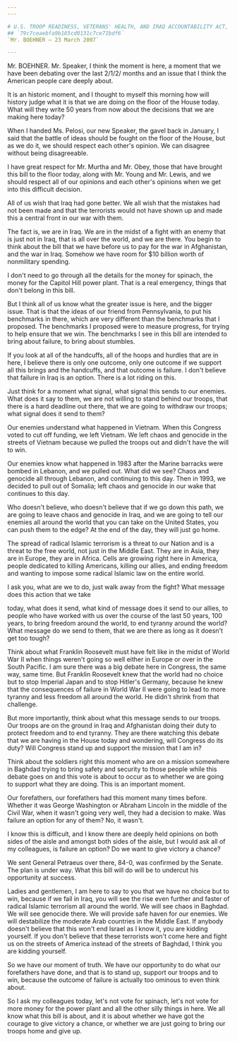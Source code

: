 ```yaml
---
---

# U.S. TROOP READINESS, VETERANS' HEALTH, AND IRAQ ACCOUNTABILITY ACT,
## `79c7ceaebfa9b165cd0131c7ce71bdf6`
`Mr. BOEHNER — 23 March 2007`

---
```



Mr. BOEHNER. Mr. Speaker, I think the moment is here, a moment that 
we have been debating over the last 2/1/2/ months and an issue that I 
think the American people care deeply about.

It is an historic moment, and I thought to myself this morning how 
will history judge what it is that we are doing on the floor of the 
House today. What will they write 50 years from now about the decisions 
that we are making here today?

When I handed Ms. Pelosi, our new Speaker, the gavel back in January, 
I said that the battle of ideas should be fought on the floor of the 
House, but as we do it, we should respect each other's opinion. We can 
disagree without being disagreeable.

I have great respect for Mr. Murtha and Mr. Obey, those that have 
brought this bill to the floor today, along with Mr. Young and Mr. 
Lewis, and we should respect all of our opinions and each other's 
opinions when we get into this difficult decision.

All of us wish that Iraq had gone better. We all wish that the 
mistakes had not been made and that the terrorists would not have shown 
up and made this a central front in our war with them.



The fact is, we are in Iraq. We are in the midst of a fight with an 
enemy that is just not in Iraq, that is all over the world, and we are 
there. You begin to think about the bill that we have before us to pay 
for the war in Afghanistan, and the war in Iraq. Somehow we have room 
for $10 billion worth of nonmilitary spending.

I don't need to go through all the details for the money for spinach, 
the money for the Capitol Hill power plant. That is a real emergency, 
things that don't belong in this bill.

But I think all of us know what the greater issue is here, and the 
bigger issue. That is that the ideas of our friend from Pennsylvania, 
to put his benchmarks in there, which are very different than the 
benchmarks that I proposed. The benchmarks I proposed were to measure 
progress, for trying to help ensure that we win. The benchmarks I see 
in this bill are intended to bring about failure, to bring about 
stumbles.

If you look at all of the handcuffs, all of the hoops and hurdles 
that are in here, I believe there is only one outcome, only one outcome 
if we support all this brings and the handcuffs, and that outcome is 
failure. I don't believe that failure in Iraq is an option. There is a 
lot riding on this.

Just think for a moment what signal, what signal this sends to our 
enemies. What does it say to them, we are not willing to stand behind 
our troops, that there is a hard deadline out there, that we are going 
to withdraw our troops; what signal does it send to them?

Our enemies understand what happened in Vietnam. When this Congress 
voted to cut off funding, we left Vietnam. We left chaos and genocide 
in the streets of Vietnam because we pulled the troops out and didn't 
have the will to win.

Our enemies know what happened in 1983 after the Marine barracks were 
bombed in Lebanon, and we pulled out. What did we see? Chaos and 
genocide all through Lebanon, and continuing to this day. Then in 1993, 
we decided to pull out of Somalia; left chaos and genocide in our wake 
that continues to this day.

Who doesn't believe, who doesn't believe that if we go down this 
path, we are going to leave chaos and genocide in Iraq, and we are 
going to tell our enemies all around the world that you can take on the 
United States, you can push them to the edge? At the end of the day, 
they will just go home.

The spread of radical Islamic terrorism is a threat to our Nation and 
is a threat to the free world, not just in the Middle East. They are in 
Asia, they are in Europe, they are in Africa. Cells are growing right 
here in America, people dedicated to killing Americans, killing our 
allies, and ending freedom and wanting to impose some radical Islamic 
law on the entire world.

I ask you, what are we to do, just walk away from the fight? What 
message does this action that we take


today, what does it send, what kind of message does it send to our 
allies, to people who have worked with us over the course of the last 
50 years, 100 years, to bring freedom around the world, to end tyranny 
around the world? What message do we send to them, that we are there as 
long as it doesn't get too tough?

Think about what Franklin Roosevelt must have felt like in the midst 
of World War II when things weren't going so well either in Europe or 
over in the South Pacific. I am sure there was a big debate here in 
Congress, the same way, same time. But Franklin Roosevelt knew that the 
world had no choice but to stop Imperial Japan and to stop Hitler's 
Germany, because he knew that the consequences of failure in World War 
II were going to lead to more tyranny and less freedom all around the 
world. He didn't shrink from that challenge.

But more importantly, think about what this message sends to our 
troops. Our troops are on the ground in Iraq and Afghanistan doing 
their duty to protect freedom and to end tyranny. They are there 
watching this debate that we are having in the House today and 
wondering, will Congress do its duty? Will Congress stand up and 
support the mission that I am in?

Think about the soldiers right this moment who are on a mission 
somewhere in Baghdad trying to bring safety and security to those 
people while this debate goes on and this vote is about to occur as to 
whether we are going to support what they are doing. This is an 
important moment.

Our forefathers, our forefathers had this moment many times before. 
Whether it was George Washington or Abraham Lincoln in the middle of 
the Civil War, when it wasn't going very well, they had a decision to 
make. Was failure an option for any of them? No, it wasn't.

I know this is difficult, and I know there are deeply held opinions 
on both sides of the aisle and amongst both sides of the aisle, but I 
would ask all of my colleagues, is failure an option? Do we want to 
give victory a chance?

We sent General Petraeus over there, 84-0, was confirmed by the 
Senate. The plan is under way. What this bill will do will be to 
undercut his opportunity at success.

Ladies and gentlemen, I am here to say to you that we have no choice 
but to win, because if we fail in Iraq, you will see the rise even 
further and faster of radical Islamic terrorism all around the world. 
We will see chaos in Baghdad. We will see genocide there. We will 
provide safe haven for our enemies. We will destabilize the moderate 
Arab countries in the Middle East. If anybody doesn't believe that this 
won't end Israel as I know it, you are kidding yourself. If you don't 
believe that these terrorists won't come here and fight us on the 
streets of America instead of the streets of Baghdad, I think you are 
kidding yourself.

So we have our moment of truth. We have our opportunity to do what 
our forefathers have done, and that is to stand up, support our troops 
and to win, because the outcome of failure is actually too ominous to 
even think about.

So I ask my colleagues today, let's not vote for spinach, let's not 
vote for more money for the power plant and all the other silly things 
in here. We all know what this bill is about, and it is about whether 
we have got the courage to give victory a chance, or whether we are 
just going to bring our troops home and give up.